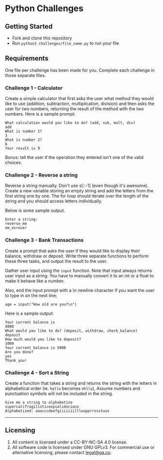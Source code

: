 # Python Challenges

## Getting Started

- Fork and clone this repository
- Run `python3 challenges/file_name.py` to run your file

## Requirements

One file per challenge has been made for you. Complete each challenge in those separate files.

### Challenge 1 - Calculator

Create a simple calculator that first asks the user what method they would like to use (addition, subtraction, multiplication, division) and then asks the user for two numbers, returning the result of the method with the two numbers. Here is a sample prompt:

```
What calculation would you like to do? (add, sub, mult, div)
add
What is number 1?
3
What is number 2?
6
Your result is 9
```

Bonus: tell the user if the operation they entered isn't one of the valid choices.

### Challenge 2 - Reverse a string

Reverse a string manually. Don't use s[::-1] (even though it's awesome). Create a new variable storing an empty string and add the letters from the first string one by one. The for loop should iterate over the length of the string and you should access letters individually.

Below is some sample output.

```
Enter a string:
reverse_me
em_esrever
```

### Challenge 3 - Bank Transactions

Create a prompt that asks the user if they would like to display their balance, withdraw or deposit. Write three separate functions to perform these three tasks, and output the result to the user.

Gather user input using the `input` function. Note that input always returns user input as a string. You have to manually convert it to an int or a float to make it behave like a number.

Also, end the input prompt with a \n newline character if you want the user to type in on the next line:

```
age = input("How old are you?\n")
```

Here is a sample output:

```
Your current balance is
4000
What would you like to do? (deposit, withdraw, check_balance)
deposit
How much would you like to deposit?
1000
Your current balance is 5000
Are you done?
yes
Thank you!
```

### Challenge 4 - Sort a String

Create a function that takes a string and returns the string with the letters in alphabetical order (ie. `hello` becomes `ehllo`), Assume numbers and punctuation symbols will not be included in the string.

```
Give me a string to alphabetize
supercalifragilisticexpialidocious
Alphabetized: aaacccdeefgiiiiiiillloopprrssstuux
```

---

## Licensing

1. All content is licensed under a CC-BY-NC-SA 4.0 license.
2. All software code is licensed under GNU GPLv3. For commercial use or alternative licensing, please contact legal@ga.co.
